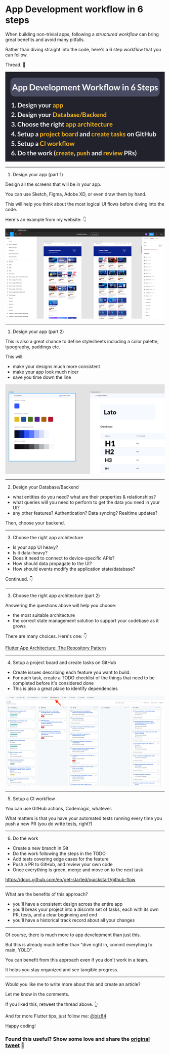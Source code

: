 # App Development workflow in 6 steps

When building non-trivial apps, following a *structured workflow* can bring great benefits and avoid many pitfalls.

Rather than diving straight into the code, here's a 6 step workflow that you can follow.

Thread. 🧵

![](023-app-development-workflow-6-steps.png)

---

1. Design your app (part 1)

Design all the screens that will be in your app.

You can use Sketch, Figma, Adobe XD, or even draw them by hand.

This will help you think about the most logical UI flows before diving into the code.

Here's an example from my website: 👇

![](023-designs-figma.png)

---

1. Design your app (part 2)

This is also a great chance to define stylesheets including a color palette, typography, paddings etc.

This will:

- make your designs much more consistent
- make your app look much nicer
- save you time down the line

![](023-colors-figma.png)

---

2. Design your Database/Backend

- what entities do you need? what are their properties & relationships?
- what queries will you need to perform to get the data you need in your UI?
- any other features? Authentication? Data syncing? Realtime updates?

Then, choose your backend.

---

3. Choose the right app architecture

- Is your app UI heavy?
- Is it data-heavy?
- Does it need to connect to device-specific APIs?
- How should data propagate to the UI?
- How should events modify the application state/database?

Continued. 👇

---

3. Choose the right app architecture (part 2)

Answering the questions above will help you choose:

- the most suitable architecture
- the correct state management solution to support your codebase as it grows

There are many choices. Here's one: 👇

[Flutter App Architecture: The Repository Pattern](https://codewithandrea.com/articles/flutter-repository-pattern/)

---

4. Setup a project board and create tasks on GitHub

- Create issues describing each feature you want to build.
- For each task, create a TODO checklist of the things that need to be completed before it's considered done
- This is also a great place to identify dependencies

![](023-github-project-board.png)

---

5. Setup a CI workflow

You can use GitHub actions, Codemagic, whatever.

What matters is that you have your automated tests running every time you push a new PR (you do write tests, right?)

---

6. Do the work

- Create a new branch in Git
- Do the work following the steps in the TODO
- Add tests covering edge cases for the feature
- Push a PR to GitHub, and review your own code
- Once everything is green, merge and move on to the next task

https://docs.github.com/en/get-started/quickstart/github-flow

---

What are the benefits of this approach?

- you'll have a consistent design across the entire app
- you'll break your project into a *discrete* set of tasks, each with its own PR, tests, and a clear beginning and end
- you'll have a historical track record about all your changes

---

Of course, there is much more to app development than just this.

But this is already much better than "dive right in, commit everyhing to main, YOLO".

You can benefit from this approach even if you don't work in a team.

It helps you stay organized and see tangible progress.

---

Would you like me to write more about this and create an article?

Let me know in the comments.

If you liked this, retweet the thread above. 👆

And for more Flutter tips, just follow me: [@biz84](https://twitter.com/biz84)

Happy coding!

### Found this useful? Show some love and share the [original tweet](https://twitter.com/biz84/status/1484554041170571264) 🙏